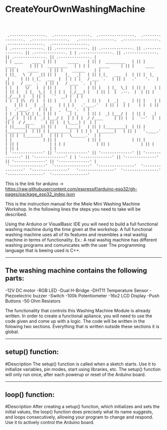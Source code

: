 # CreateYourOwnWashingMachine
```
                                          


 .----------------.  .----------------.  .----------------.  .----------------.  .----------------.   .----------------.  .----------------.  .----------------.  .----------------. 
| .--------------. || .--------------. || .--------------. || .--------------. || .--------------. | | .--------------. || .--------------. || .--------------. || .--------------. |
| | ____    ____ | || |     _____    | || |  _________   | || |   _____      | || |  _________   | | | |    _____     | || |     ____     | || |    _____     | || |    ______    | |
| ||_   \  /   _|| || |    |_   _|   | || | |_   ___  |  | || |  |_   _|     | || | |_   ___  |  | | | |   / ___ `.   | || |   .'    '.   | || |   / ___ `.   | || |   / ____ `.  | |
| |  |   \/   |  | || |      | |     | || |   | |_  \_|  | || |    | |       | || |   | |_  \_|  | | | |  |_/___) |   | || |  |  .--.  |  | || |  |_/___) |   | || |   `'  __) |  | |
| |  | |\  /| |  | || |      | |     | || |   |  _|  _   | || |    | |   _   | || |   |  _|  _   | | | |   .'____.'   | || |  | |    | |  | || |   .'____.'   | || |   _  |__ '.  | |
| | _| |_\/_| |_ | || |     _| |_    | || |  _| |___/ |  | || |   _| |__/ |  | || |  _| |___/ |  | | | |  / /____     | || |  |  `--'  |  | || |  / /____     | || |  | \____) |  | |
| ||_____||_____|| || |    |_____|   | || | |_________|  | || |  |________|  | || | |_________|  | | | |  |_______|   | || |   '.____.'   | || |  |_______|   | || |   \______.'  | |
| |              | || |              | || |              | || |              | || |              | | | |              | || |              | || |              | || |              | |
| '--------------' || '--------------' || '--------------' || '--------------' || '--------------' | | '--------------' || '--------------' || '--------------' || '--------------' |
 '----------------'  '----------------'  '----------------'  '----------------'  '----------------'   '----------------'  '----------------'  '----------------'  '----------------' 

```                                                                                                                          
                                                                                      
										      
This is the link for arduino ->	 https://raw.githubusercontent.com/espressif/arduino-esp32/gh-pages/package_esp32_index.json
                                                                                         
                                                                                         
This is the instruction manual for the Miele Mini Washing Machine Workshop.
In the following lines the steps you need to take will be described.

Using the Arduino or VisualBasic IDE you will need to build a full functional
washing machine durig the time given at the workshop. A full functional washing machine
uses all of its features and resembles a real washig machine in terms of functionality.
Ex.: A real washig machine has different washing programs and comunicates with the user
The programming language that is beeing used is C++.

---------------------------------------------------------
The washing machine contains the following parts:
---------------------------------------------------------
-12V DC motor
-RGB LED
-Dual H-Bridge
-DHT11 Temperature Sensor
-Piezoelectric buzzer
-Switch
-100k Potentiometer
-16x2 LCD Display
-Push Buttons
-50 Ohm Resistors

The functionality that controls this Washing Machine Module is already written.
In order to create a functional apliance, you will need to use the code given and come up with a logic.
The code will be written in the folowing two sections. Everything that is written outside these sections
it is global.

---------------------------------------------------------
setup() function:
---------------------------------------------------------
#Description
The setup() function is called when a sketch starts. 
Use it to initialize variables, pin modes, start using libraries, etc. 
The setup() function will only run once, after each powerup or reset of the Arduino board.

---------------------------------------------------------
loop() function:
---------------------------------------------------------

#Description
After creating a setup() function, which initializes and sets the initial values, 
the loop() function does precisely what its name suggests, and loops consecutively, 
allowing your program to change and respond. Use it to actively control the Arduino board.


																		 
